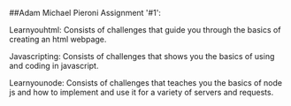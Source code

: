 ##Adam Michael Pieroni Assignment '#1': 


Learnyouhtml:  Consists of challenges that guide you through the basics of creating an html webpage. 

Javascripting:  Consists of challenges that shows you the basics of using and coding in javascript.

Learnyounode:  Consists of challenges that teaches you the basics of node js and how to implement and use it for a variety of servers and requests. 
